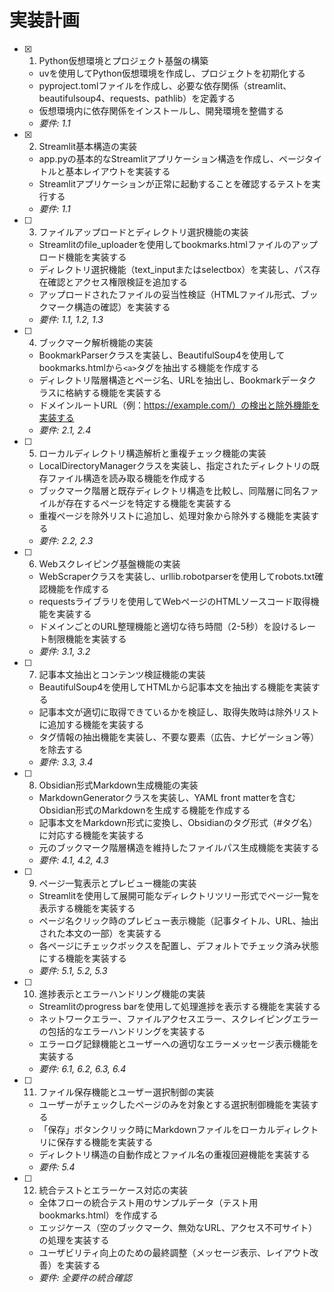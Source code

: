 # 実装計画

- [x] 1. Python仮想環境とプロジェクト基盤の構築
  - uvを使用してPython仮想環境を作成し、プロジェクトを初期化する
  - pyproject.tomlファイルを作成し、必要な依存関係（streamlit、beautifulsoup4、requests、pathlib）を定義する
  - 仮想環境内に依存関係をインストールし、開発環境を整備する
  - _要件: 1.1_

- [x] 2. Streamlit基本構造の実装
  - app.pyの基本的なStreamlitアプリケーション構造を作成し、ページタイトルと基本レイアウトを実装する
  - Streamlitアプリケーションが正常に起動することを確認するテストを実行する
  - _要件: 1.1_

- [ ] 3. ファイルアップロードとディレクトリ選択機能の実装
  - Streamlitのfile_uploaderを使用してbookmarks.htmlファイルのアップロード機能を実装する
  - ディレクトリ選択機能（text_inputまたはselectbox）を実装し、パス存在確認とアクセス権限検証を追加する
  - アップロードされたファイルの妥当性検証（HTMLファイル形式、ブックマーク構造の確認）を実装する
  - _要件: 1.1, 1.2, 1.3_

- [ ] 4. ブックマーク解析機能の実装
  - BookmarkParserクラスを実装し、BeautifulSoup4を使用してbookmarks.htmlから`<a>`タグを抽出する機能を作成する
  - ディレクトリ階層構造とページ名、URLを抽出し、Bookmarkデータクラスに格納する機能を実装する
  - ドメインルートURL（例：https://example.com/）の検出と除外機能を実装する
  - _要件: 2.1, 2.4_

- [ ] 5. ローカルディレクトリ構造解析と重複チェック機能の実装
  - LocalDirectoryManagerクラスを実装し、指定されたディレクトリの既存ファイル構造を読み取る機能を作成する
  - ブックマーク階層と既存ディレクトリ構造を比較し、同階層に同名ファイルが存在するページを特定する機能を実装する
  - 重複ページを除外リストに追加し、処理対象から除外する機能を実装する
  - _要件: 2.2, 2.3_

- [ ] 6. Webスクレイピング基盤機能の実装
  - WebScraperクラスを実装し、urllib.robotparserを使用してrobots.txt確認機能を作成する
  - requestsライブラリを使用してWebページのHTMLソースコード取得機能を実装する
  - ドメインごとのURL整理機能と適切な待ち時間（2-5秒）を設けるレート制限機能を実装する
  - _要件: 3.1, 3.2_

- [ ] 7. 記事本文抽出とコンテンツ検証機能の実装
  - BeautifulSoup4を使用してHTMLから記事本文を抽出する機能を実装する
  - 記事本文が適切に取得できているかを検証し、取得失敗時は除外リストに追加する機能を実装する
  - タグ情報の抽出機能を実装し、不要な要素（広告、ナビゲーション等）を除去する
  - _要件: 3.3, 3.4_

- [ ] 8. Obsidian形式Markdown生成機能の実装
  - MarkdownGeneratorクラスを実装し、YAML front matterを含むObsidian形式のMarkdownを生成する機能を作成する
  - 記事本文をMarkdown形式に変換し、Obsidianのタグ形式（#タグ名）に対応する機能を実装する
  - 元のブックマーク階層構造を維持したファイルパス生成機能を実装する
  - _要件: 4.1, 4.2, 4.3_

- [ ] 9. ページ一覧表示とプレビュー機能の実装
  - Streamlitを使用して展開可能なディレクトリツリー形式でページ一覧を表示する機能を実装する
  - ページ名クリック時のプレビュー表示機能（記事タイトル、URL、抽出された本文の一部）を実装する
  - 各ページにチェックボックスを配置し、デフォルトでチェック済み状態にする機能を実装する
  - _要件: 5.1, 5.2, 5.3_

- [ ] 10. 進捗表示とエラーハンドリング機能の実装
  - Streamlitのprogress barを使用して処理進捗を表示する機能を実装する
  - ネットワークエラー、ファイルアクセスエラー、スクレイピングエラーの包括的なエラーハンドリングを実装する
  - エラーログ記録機能とユーザーへの適切なエラーメッセージ表示機能を実装する
  - _要件: 6.1, 6.2, 6.3, 6.4_

- [ ] 11. ファイル保存機能とユーザー選択制御の実装
  - ユーザーがチェックしたページのみを対象とする選択制御機能を実装する
  - 「保存」ボタンクリック時にMarkdownファイルをローカルディレクトリに保存する機能を実装する
  - ディレクトリ構造の自動作成とファイル名の重複回避機能を実装する
  - _要件: 5.4_

- [ ] 12. 統合テストとエラーケース対応の実装
  - 全体フローの統合テスト用のサンプルデータ（テスト用bookmarks.html）を作成する
  - エッジケース（空のブックマーク、無効なURL、アクセス不可サイト）の処理を実装する
  - ユーザビリティ向上のための最終調整（メッセージ表示、レイアウト改善）を実装する
  - _要件: 全要件の統合確認_